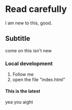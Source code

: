 # Read carefully

I am new to this, good.

## Subtitle

come on this isn't new

### Local development

1. Follow me
2. open the file "index.html"

#### This is the latest

yea you aight